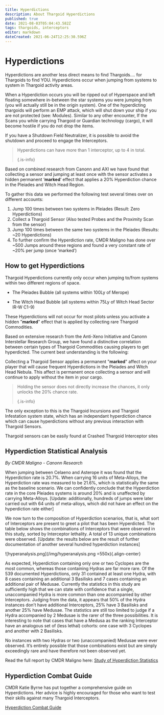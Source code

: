 ```yaml
---
title: Hyperdictions
description: About Thargoid Hyperdictions
published: true
date: 2021-08-03T05:04:43.582Z
tags: thargoids, interceptors
editor: markdown
dateCreated: 2021-06-24T12:25:30.596Z
---
```


# Hyperdictions

Hyperdictions are another less direct means to find Thargoids…. for Thargoids to find YOU. Hyperdictions occur when jumping from systems to system in Thargoid activity areas.

When a Hyperdiction occurs you will be ripped out of Hyperspace and left floating somewhere in-between the star systems you were jumping from (you will actually still be in the origin system). One of the hyperdicting thargoids will perform an EMP attack, which will shut down your ship if you are not protected (see: Modules). Similar to any other encounter, If the Scans you while carrying Thargoid or Guardian technology (cargo), it will become hostile if you do not drop the items.

If you have a Shutdown Field Neutralizer, it is possible to avoid the shutdown and proceed to engage the Interceptors.

> Hyperdictions can have more than 1 interceptor, up to 4 in total. 
> 
> {.is-info}

Based on combined research from Canonn and AXI we have found that collecting a sensor and jumping at least once with the sensor activates a hidden permanent ‘**marked**’ effect that applies a 20% Hyperdiction chance in the Pleiades and Witch Head Region.

To gather this data we performed the following test several times over on different accounts:

1. Jump 100 times between two systems in Pleiades (Result: Zero Hyperdictions)
1. Collect a Thargoid Sensor (Also tested Probes and the Proximity Scan from the sensor)
1. Jump 100 times between the same two systems in the Pleiades (Results: ~20 Hyperdictions)
1. To further confirm the Hyperdiction rate, CMDR Maligno has done over ~500 Jumps around these regions and found a very constant rate of ~20% per jump (once ‘marked’)

## How to get Hyperdictions
Thargoid Hyperdictions currently only occur when jumping to/from systems within two different regions of space.

- The Pleiades Bubble (all systems within 100Ly of Merope)

- The Witch Head Bubble (all systems within 75Ly of Witch Head Sector IR-W C1-9)

These Hyperdictions will not occur for most pilots unless you activate a hidden "**marked**" effect that is applied by collecting rare Thargoid Commodities.

Based on extensive research from the Anti-Xeno Initiative and Canonn Interstellar Research Group, we have found a distinctive correlation between certain types of Thargoid Commodities causing players to get hyperdicted. The current best understanding is the following:

Collecting a Thargoid Sensor applies a permanent "**marked**" affect on your player that will cause frequent Hyperdictions in the Pleiades and Witch Head Nebula. This affect is permanent once collecting a sensor and will continue to apply without the item in your cargo.

> Holding the sensor does not directly increase the chances, it only unlocks the 20% chance rate. 
> 
> {.is-info}

The only exception to this is the Thargoid Incursions and Thargoid Infestation system state, which has an independant hyperdiction chance which can cause hyperdictions without any previous interaction with Thargoid Sensors.

Thargoid sensors can be easily found at Crashed Thargoid Interceptor sites

## Hyperdiction Statistical Analysis
*By CMDR Maligno - Canonn Research*

When jumping between Celaeno and Asterope it was found that the Hyperdiction rate is 20.7%. When carrying 16 units of Meta-Alloys, the Hyperdiction rate was measured to be 21.6%, which is statistically the same as the baseline scenario. We can confidently conclude that the Hyperdiction rate in the core Pleiades systems is around 20% and is unaffected by carrying Meta-Alloys. [Update: additionally, hundreds of jumps were later carried out with 64 units of meta-alloys, which did not have an effect on the hyperdiction rate either]

We now turn to the composition of Hyperdiction scenarios, that is, what sort of Interceptors are present to greet a pilot that has been Hyperdicted.  The table below shows the combinations of Interceptors that were observed in this study, sorted by Interceptor lethality.  A total of 13 unique combinations were observed.  [Update: the results below are the result of further documentation of another several hundred hyperdiction instances]

!\[hyperanalysis.png\](/img/hyperanalysis.png =550x){.align-center}

As expected, Hyperdiction containing only one or two Cyclopes are the most common, whereas those containing Hydras are far more rare. Of the 539 documented Hyperdictions, only 31 contained at least one Hydra, with 8 cases containing an additional 3 Basilisks and 7 cases containing an additional pair of Medusae. Currently the statistics in this study are sufficiently high that we can state with confidence that a single, unaccompanied Hydra is more common than one accompanied by other Interceptors. Judging from the data, it appears that 50% of the Hydra instances don’t have additional Interceptors, 25% have 3 Basilisks and another 25% have Medusae. The statistics are still too limited to judge if a Hydra accompanied by 2 Medusae is the rarer of the three possibilities. It is interesting to note that cases that have a Medusa as the ranking Interceptor have an analogous set of (less lethal) cohorts: one case with 3 Cyclopes and another with 2 Basilisks.

No instances with two Hydras or two (unaccompanied) Medusae were ever observed. It’s entirely possible that those combinations exist but are simply exceedingly rare and have therefore not been observed yet.

Read the full report by CMDR Maligno here: [Study of Hyperdiction Statistics](https://canonn.science/codex/study-of-hyperdiction-statistics/)

## Hyperdiction Combat Guide

CMDR Katie Byrne has put together a comprehensive guide on Hyperdictions.  Her advice is highly encouraged for those who want to test their skills against many Thargoid Interceptors.

[Hyperdiction Combat Guide](https://youtu.be/MpC02cetBlY)